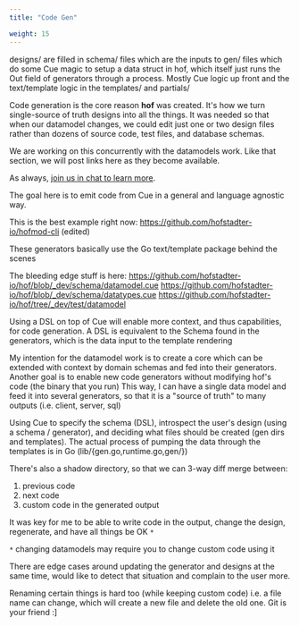 ```yaml
---
title: "Code Gen"

weight: 15
---
```


designs/ are filled in schema/ files which are the inputs to gen/ files which do some Cue magic to setup a data struct in hof, which itself just runs the Out field of generators through a process. Mostly Cue logic up front and the text/template logic in the templates/ and partials/

Code generation is the core reason __hof__ was created.
It's how we turn single-source of truth designs into all the things.
It was needed so that when our datamodel changes,
we could edit just one or two design files
rather than dozens of source code, test files, and database schemas.

We are working on this concurrently with the datamodels work.
Like that section, we will post links here as they become available.

As always, [join us in chat to learn more](https://gitter.im/hofstadter-io).

The goal here is to emit code from Cue in a general and language agnostic way.

This is the best example right now: https://github.com/hofstadter-io/hofmod-cli (edited) 

These generators basically use the Go text/template package behind the scenes

The bleeding edge stuff is here:
https://github.com/hofstadter-io/hof/blob/_dev/schema/datamodel.cue
https://github.com/hofstadter-io/hof/blob/_dev/schema/datatypes.cue
https://github.com/hofstadter-io/hof/tree/_dev/test/datamodel

Using a DSL on top of Cue will enable more context, and thus capabilities, for code generation.
A DSL is equivalent to the Schema found in the generators, which is the data input to the template rendering

My intention for the datamodel work is to create a core which can be extended with context by domain schemas and fed into their generators. Another goal is to enable new code generators without modifying hof's code (the binary that you run)
This way, I can have a single data model and feed it into several generators, so that it is a "source of truth" to many outputs (i.e. client, server, sql)


Using Cue to specify the schema (DSL), introspect the user's design (using a schema / generator), and deciding what files should be created (gen dirs and templates). The actual process of pumping the data through the templates is in Go (lib/{gen.go,runtime.go,gen/})

There's also a shadow directory, so that we can 3-way diff merge between:

1. previous code
2. next code
3. custom code in the generated output

It was key for me to be able to write code in the output, change the design, regenerate, and have all things be OK `*`

`*` changing datamodels may require you to change custom code using it

There are edge cases around updating the generator and designs at the same time, would like to detect that situation and complain to the user more.

Renaming certain things is hard too (while keeping custom code) i.e. a file name can change, which will create a new file and delete the old one. Git is your friend :]
